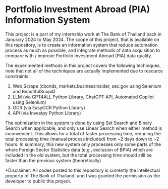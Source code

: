 # Portfolio Investment Abroad (PIA) Information System

This project is a part of my internship work at The Bank of Thailand back in Janurary 2024 to May 2024. The scope of this project, that is available on this repository, is to create an information system that reduce automation process as much as possible, and integrate methods of data acquisition to compare with / improve Portfolio Investment Abroad (PIA) data quality.

The experimented methods in this project covers the following techniques, note that not all of the techniques are actually implemented due to resource constraints:
1. Web Scrape (cbonds, markets.businessinsider, sec.gov using Selenium and BeautifulSoup4)
2. LLM (via GPT4ALL Python Library, ChatGPT API, Automated Copilot using Selenium)
3. OCR (via EasyOCR Python Library)
4. API (via Investpy Python Library)

The optimization in the system is done by using Set Search and Binary Search when applicable, and only use Linear Search when either method is inconvenient. This allows for a total of faster processing time, reducing the total processing time (manual process included) from ~2 days down to ~2 hours. In summary, this new system only processes only some parts of the whole Foreign Sector Statistics data (e.g., exclusion of BPIA) which are included in the old system, but the total processing time should still be faster than the previous system (theoretically) 

*Disclaimer: All codes posted to this repository is currently the intellectual property of The Bank of Thailand, and I was granted the permission as the developer to public this project.
